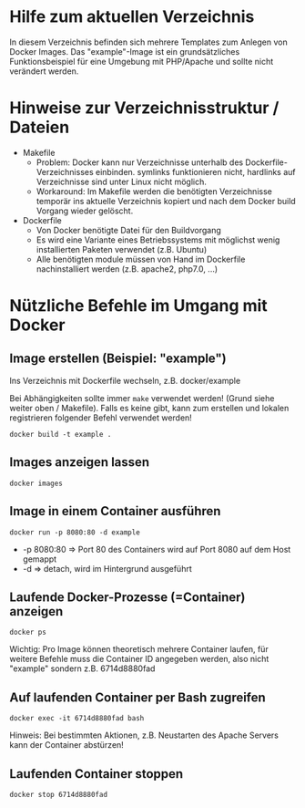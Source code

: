 # Hilfe zum aktuellen Verzeichnis

In diesem Verzeichnis befinden sich mehrere Templates zum Anlegen von Docker Images.
Das "example"-Image ist ein grundsätzliches Funktionsbeispiel für eine Umgebung mit PHP/Apache
und sollte nicht verändert werden.

# Hinweise zur Verzeichnisstruktur / Dateien
* Makefile
  * Problem: Docker kann nur Verzeichnisse unterhalb des Dockerfile-Verzeichnisses einbinden. symlinks funktionieren nicht, hardlinks auf Verzeichnisse sind unter Linux nicht möglich.
  * Workaround: Im Makefile werden die benötigten Verzeichnisse temporär ins aktuelle Verzeichnis kopiert und nach dem Docker build Vorgang wieder gelöscht.
* Dockerfile
  * Von Docker benötigte Datei für den Buildvorgang
  * Es wird eine Variante eines Betriebssystems mit möglichst wenig installierten Paketen verwendet (z.B. Ubuntu)
  * Alle benötigten module müssen von Hand im Dockerfile nachinstalliert werden (z.B. apache2, php7.0, ...)


# Nützliche Befehle im Umgang mit Docker

## Image erstellen (Beispiel: "example")
Ins Verzeichnis mit Dockerfile wechseln, z.B. docker/example

Bei Abhängigkeiten sollte immer `make` verwendet werden! (Grund siehe weiter oben / Makefile).
Falls es keine gibt, kann zum erstellen und lokalen registrieren folgender Befehl verwendet werden!

`docker build -t example .`

## Images anzeigen lassen
`docker images`

## Image in einem Container ausführen
`docker run -p 8080:80 -d example`
* -p 8080:80 => Port 80 des Containers wird auf Port 8080 auf dem Host gemappt
* -d => detach, wird im Hintergrund ausgeführt

## Laufende Docker-Prozesse (=Container) anzeigen
`docker ps`

Wichtig: Pro Image können theoretisch mehrere Container laufen, für weitere Befehle muss die Container ID angegeben werden, also nicht "example" sondern z.B. 6714d8880fad

## Auf laufenden Container per Bash zugreifen
`docker exec -it 6714d8880fad bash`

Hinweis: Bei bestimmten Aktionen, z.B. Neustarten des Apache Servers kann der Container abstürzen!

## Laufenden Container stoppen
`docker stop 6714d8880fad`

